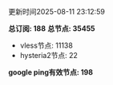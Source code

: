 更新时间2025-08-11 23:12:59

**总订阅: 188**
**总节点: 35455**
- vless节点: 11138
- hysteria2节点: 22

**google ping有效节点: 198**
